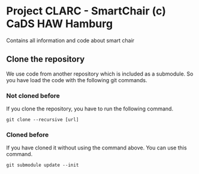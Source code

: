 # Project CLARC - SmartChair (c) CaDS HAW Hamburg
Contains all information and code about smart chair
  
  
  
## Clone the repository
We use code from another repository which is included as a submodule. So you have load the code with the following git commands.  

### **Not** cloned before
If you clone the repository, you have to run the following command.  
  
```
git clone --recursive [url]
```
  
### Cloned before
If you have cloned it without using the command above. You can use this command.
  
```
git submodule update --init
```


